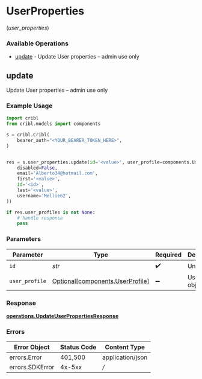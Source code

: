 # UserProperties
(*user_properties*)

### Available Operations

* [update](#update) - Update User properties – admin use only

## update

Update User properties – admin use only

### Example Usage

```python
import cribl
from cribl.models import components

s = cribl.Cribl(
    bearer_auth="<YOUR_BEARER_TOKEN_HERE>",
)


res = s.user_properties.update(id='<value>', user_profile=components.UserProfile(
    disabled=False,
    email='Alberto34@hotmail.com',
    first='<value>',
    id='<id>',
    last='<value>',
    username='Mellie62',
))

if res.user_profiles is not None:
    # handle response
    pass

```

### Parameters

| Parameter                                                                  | Type                                                                       | Required                                                                   | Description                                                                |
| -------------------------------------------------------------------------- | -------------------------------------------------------------------------- | -------------------------------------------------------------------------- | -------------------------------------------------------------------------- |
| `id`                                                                       | *str*                                                                      | :heavy_check_mark:                                                         | Unique ID                                                                  |
| `user_profile`                                                             | [Optional[components.UserProfile]](../../models/components/userprofile.md) | :heavy_minus_sign:                                                         | UserProfile object                                                         |


### Response

**[operations.UpdateUserPropertiesResponse](../../models/operations/updateuserpropertiesresponse.md)**
### Errors

| Error Object     | Status Code      | Content Type     |
| ---------------- | ---------------- | ---------------- |
| errors.Error     | 401,500          | application/json |
| errors.SDKError  | 4x-5xx           | */*              |
